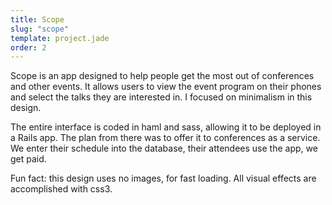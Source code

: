 ```yaml
---
title: Scope
slug: "scope"
template: project.jade
order: 2
---
```


Scope is an app designed to help people get the most out of conferences and other events. It allows users to view the event program on their phones and select the talks they are interested in. I focused on minimalism in this design.

The entire interface is coded in haml and sass, allowing it to be deployed in a Rails app. The plan from there was to offer it to conferences as a service. We enter their schedule into the database, their attendees use the app, we get paid.

Fun fact: this design uses no images, for fast loading. All visual effects are accomplished with css3.

